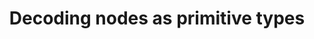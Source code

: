 ---
layout: tutorial
title: "Decoding nodes as primitive types"
section: tutorial
sort: 1
status: wip
---
